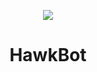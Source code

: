 <p align="center"><img src="http://www.cyberhawk.co/logo-alt.svg"></p>
<h1 align="center">HawkBot</h1>
